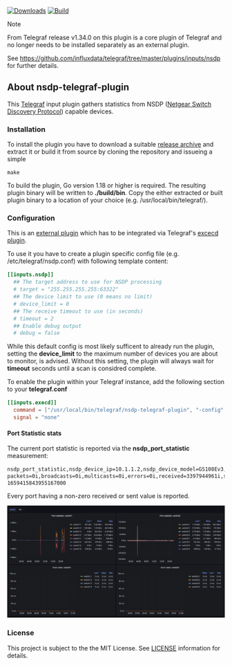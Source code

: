 [![Downloads](https://img.shields.io/github/downloads/hdecarne-github/nsdp-telegraf-plugin/total.svg)](https://github.com/hdecarne-github/nsdp-telegraf-plugin/releases)
[![Build](https://github.com/hdecarne-github/nsdp-telegraf-plugin/actions/workflows/build.yml/badge.svg)](https://github.com/hdecarne-github/nsdp-telegraf-plugin/actions/workflows/build.yml)

> [!NOTE]
> From Telegraf release v1.34.0 on this plugin is a core plugin of Telegraf
> and no longer needs to be installed separately as an external plugin.
>
> See https://github.com/influxdata/telegraf/tree/master/plugins/inputs/nsdp for further details.

## About nsdp-telegraf-plugin
This [Telegraf](https://github.com/influxdata/telegraf) input plugin gathers statistics from NSDP ([Netgear Switch Discovery Protocol](https://en.wikipedia.org/wiki/Netgear_Switch_Discovery_Protocol)) capable devices.

### Installation
To install the plugin you have to download a suitable [release archive](https://github.com/hdecarne-github/nsdp-telegraf-plugin/releases) and extract it or build it from source by cloning the repository and issueing a simple
```
make
```
To build the plugin, Go version 1.18 or higher is required. The resulting plugin binary will be written to **./build/bin**.
Copy the either extracted or built plugin binary to a location of your choice (e.g. /usr/local/bin/telegraf/).

### Configuration
This is an [external plugin](https://github.com/influxdata/telegraf/blob/master/docs/EXTERNAL_PLUGINS.md) which has to be integrated via Telegraf's [excecd plugin](https://github.com/influxdata/telegraf/tree/master/plugins/inputs/execd).

To use it you have to create a plugin specific config file (e.g. /etc/telegraf/nsdp.conf) with following template content:
```toml
[[inputs.nsdp]]
  ## The target address to use for NSDP processing
  # target = "255.255.255.255:63322"
  ## The device limit to use (0 means no limit)
  # device_limit = 0
  ## The receive timeout to use (in seconds)
  # timeout = 2
  ## Enable debug output
  # debug = false
```
While this default config is most likely sufficent to already run the plugin, setting the **device_limit** to the maximum number of devices you are about to monitor, is advised. Without this setting, the plugin will always wait for **timeout** seconds until a scan is considred complete.

To enable the plugin within your Telegraf instance, add the following section to your **telegraf.conf**
```toml
[[inputs.execd]]
  command = ["/usr/local/bin/telegraf/nsdp-telegraf-plugin", "-config", "/etc/telegraf/nsdp.conf", "-poll_interval", "10s"]
  signal = "none"
```
#### Port Statistic stats
The current port statistic is reported via the **nsdp_port_statistic** measurement:
```
nsdp_port_statistic,nsdp_device_ip=10.1.1.2,nsdp_device_model=GS108Ev3,nsdp_device_name=switch1,nsdp_device_port=1,nsdp_device_port_id=switch1:1 packets=0i,broadcasts=0i,multicasts=0i,errors=0i,received=3397944961i,sent=412888900i 1659415843955167000
```
Every port having a non-zero received or sent value is reported.

![Port Statistic](docs/screen_port_statistic.png)

### License
This project is subject to the the MIT License.
See [LICENSE](./LICENSE) information for details.